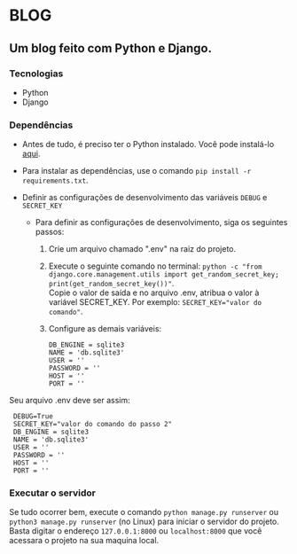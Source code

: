 # BLOG

## Um blog feito com Python e Django.

### Tecnologias
- Python
- Django

### Dependências
   - Antes de tudo, é preciso ter o Python instalado. Você pode instalá-lo [aqui](https://www.python.org/downloads/).
   - Para instalar as dependências, use o comando ```pip install -r requirements.txt```.

   - Definir as configurações de desenvolvimento das variáveis ```DEBUG``` e ```SECRET_KEY```
      - Para definir as configurações de desenvolvimento, siga os seguintes passos:

         1. Crie um arquivo chamado ".env" na raiz do projeto.
         2. Execute o seguinte comando no terminal: ```python -c "from django.core.management.utils import get_random_secret_key; print(get_random_secret_key())"```. <br>
         Copie o valor de saída e no arquivo .env, atribua o valor à variável SECRET_KEY. Por exemplo: ```SECRET_KEY="valor do comando"```.

         3. Configure as demais variáveis: 
            ```
            DB_ENGINE = sqlite3
            NAME = 'db.sqlite3'
            USER = ''
            PASSWORD = ''
            HOST = ''
            PORT = ''
            ``` 

   Seu arquivo .env deve ser assim:
   ```
    DEBUG=True
    SECRET_KEY="valor do comando do passo 2"
    DB_ENGINE = sqlite3
    NAME = 'db.sqlite3'
    USER = ''
    PASSWORD = ''
    HOST = ''
    PORT = ''
   ```
### Executar o servidor
Se tudo ocorrer bem, execute o comando ``` python manage.py runserver ``` ou ``` python3 manage.py runserver``` (no Linux) para iniciar o servidor do projeto.
Basta digitar o endereço ```127.0.0.1:8000``` ou ```localhost:8000``` que você
acessara o projeto na sua maquina local.

